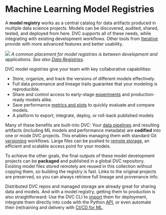 # Machine Learning Model Registries

A **model registry** works as a central catalog for data artifacts produced in
multiple data science projects. Models can be discovered, audited, shared,
tested, and deployed from here. DVC supports all of these needs, while
integrating with existing development workflows. Other tools from
[Iterative](https://iterative.ai/) provide with more advanced features and
better usability.

![](/img/ml_model_registry_placement.jpg) _A common placement for model
registries is between development and applications. See also [Data Registries]._

[data registries]: /doc/use-cases/data-registries

DVC model registries give your team with key collaborative capabilities:

- Store, organize, and track the versions of different models effectively.
- Full data provenance and lineage trails guarantee that your modeling is
  reproducible.
- Share and control access to early-stage [experiments] and production-ready
  models alike.
- Save performance [metrics and plots] to quickly evaluate and compare models.
- A platform to export, integrate, deploy, or roll-back published models

[experiments]: /doc/user-guide/experiment-management
[metrics and plots]: /doc/start/metrics-parameters-plots

Many of these benefits are built-into DVC: Your [data pipelines] and resulting
artifacts (including ML models and performance metadata) are **codified** into
one or mode <abbr>DVC projects</abbr>. This enables managing them with standard
Git [versioning] workflows. Large files can be pushed to [remote storage], an
efficient and scalable access point for your models.

To achieve the other goals, the final outputs of these model development
projects can be **packaged** and published in a global DVC repository. Existing
model files stored remotely are reused in this collection without copying them,
so building the registry is fast. Links to the original projects are preserved,
so you can always retrieve full lineage and provenance info.

Distributed DVC repos and managed storage are already great for sharing data and
models. And with a model registry, getting them to production is also
straightforward: Use the DVC CLI to [import] them for deployment, integrate them
directly into code with the Python [API], or even automate their (re)training
and delivery with [CI/CD for ML][cml-dvc].

[data pipelines]: doc/start/data-pipelines
[versioning]: /doc/use-cases/versioning-data-and-model-files
[remote storage]: /doc/command-reference/remote
[share]: /doc/start/data-and-model-access
[import]: /doc/command-reference/import
[api]: /doc/api-reference
[cml-dvc]: https://cml.dev/doc/cml-with-dvc
